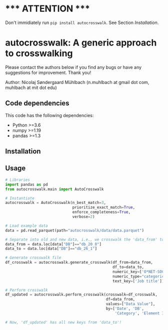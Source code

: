 
# *** ATTENTION ***
Don't immidiately run `pip install autocrosswalk`. See Section _Installation_.

# autocrosswalk: A generic approach to crosswalking

Please contact the authors below if you find any bugs or have any suggestions for improvement. Thank you!

Author: Nicolaj Søndergaard Mühlbach (n.muhlbach at gmail dot com, muhlbach at mit dot edu) 

## Code dependencies
This code has the following dependencies:

- Python >=3.6
- numpy >=1.19
- pandas >=1.3

## Installation

## Usage

```python
# Libraries
import pandas as pd
from autocrosswalk.main import AutoCrosswalk

# Instantiate
autocrosswalk = AutoCrosswalk(n_best_match=3,
                              prioritize_exact_match=True,
                              enforce_completeness=True,
                              verbose=2)

# Load example data
data = pd.read_parquet(path="autocrosswalk/data/data.parquet")

# Separate into old and new data, i.e., we crosswalk the 'data_from' to 'data_to' 
data_from = data.loc[data["DB"]=="db_20_0"]
data_to = data.loc[data["DB"]=="db_26_1"]

# Generate crosswalk file
df_crosswalk = autocrosswalk.generate_crosswalk(df_from=data_from,
                                                df_to=data_to,
                                                numeric_key=['O*NET-SOC Code'],
                                                numeric_type="categorical",
                                                text_key=['Job title'])

# Perform crosswalk
df_updated = autocrosswalk.perform_crosswalk(crosswalk=df_crosswalk,
                                             df=data_from,
                                             values=["Data Value"],
                                             by=['Date', 'DB',
                                                 'Category', 'Element ID', 'Element Name','Element description', 'Job description'])

# Now, 'df_updated' has all new keys from 'data_to'!
```
<!-- ## Example
We provide an example script in `demo.py`. -->
